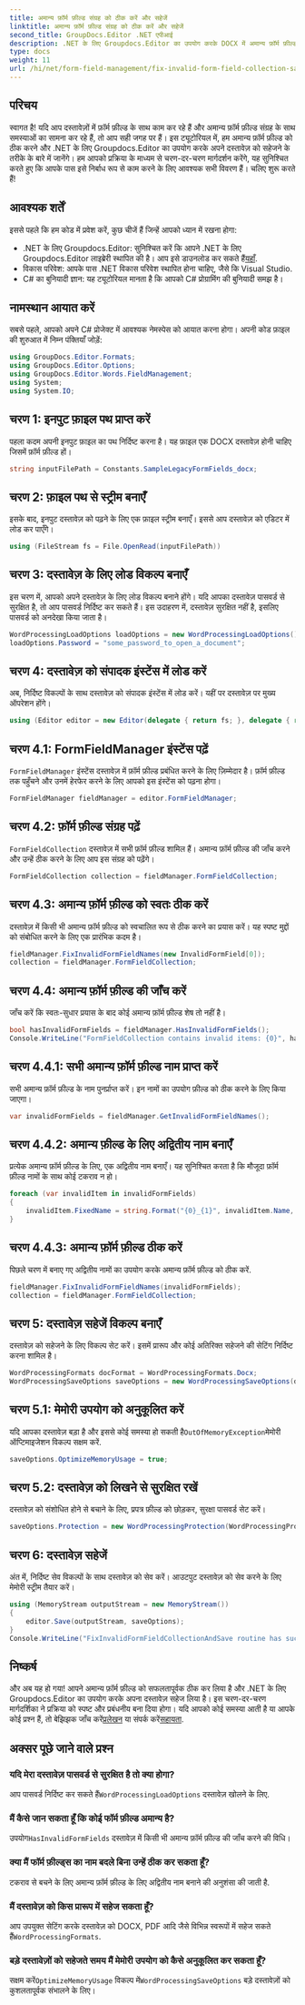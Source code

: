 ```yaml
---
title: अमान्य फ़ॉर्म फ़ील्ड संग्रह को ठीक करें और सहेजें
linktitle: अमान्य फ़ॉर्म फ़ील्ड संग्रह को ठीक करें और सहेजें
second_title: GroupDocs.Editor .NET एपीआई
description: .NET के लिए Groupdocs.Editor का उपयोग करके DOCX में अमान्य फ़ॉर्म फ़ील्ड को ठीक करने का तरीका जानें। अपने दस्तावेज़ों को त्रुटि-रहित बनाने और उन्हें सुरक्षित रूप से सहेजने के लिए इस गाइड का पालन करें।
type: docs
weight: 11
url: /hi/net/form-field-management/fix-invalid-form-field-collection-save/
---
```

## परिचय
स्वागत है! यदि आप दस्तावेज़ों में फ़ॉर्म फ़ील्ड के साथ काम कर रहे हैं और अमान्य फ़ॉर्म फ़ील्ड संग्रह के साथ समस्याओं का सामना कर रहे हैं, तो आप सही जगह पर हैं। इस ट्यूटोरियल में, हम अमान्य फ़ॉर्म फ़ील्ड को ठीक करने और .NET के लिए Groupdocs.Editor का उपयोग करके अपने दस्तावेज़ को सहेजने के तरीके के बारे में जानेंगे। हम आपको प्रक्रिया के माध्यम से चरण-दर-चरण मार्गदर्शन करेंगे, यह सुनिश्चित करते हुए कि आपके पास इसे निर्बाध रूप से काम करने के लिए आवश्यक सभी विवरण हैं। चलिए शुरू करते हैं!
## आवश्यक शर्तें
इससे पहले कि हम कोड में प्रवेश करें, कुछ चीजें हैं जिन्हें आपको ध्यान में रखना होगा:
-  .NET के लिए Groupdocs.Editor: सुनिश्चित करें कि आपने .NET के लिए Groupdocs.Editor लाइब्रेरी स्थापित की है। आप इसे डाउनलोड कर सकते हैं[यहाँ](https://releases.groupdocs.com/editor/net/).
- विकास परिवेश: आपके पास .NET विकास परिवेश स्थापित होना चाहिए, जैसे कि Visual Studio.
- C# का बुनियादी ज्ञान: यह ट्यूटोरियल मानता है कि आपको C# प्रोग्रामिंग की बुनियादी समझ है।
## नामस्थान आयात करें
सबसे पहले, आपको अपने C# प्रोजेक्ट में आवश्यक नेमस्पेस को आयात करना होगा। अपनी कोड फ़ाइल की शुरुआत में निम्न पंक्तियाँ जोड़ें:
```csharp
using GroupDocs.Editor.Formats;
using GroupDocs.Editor.Options;
using GroupDocs.Editor.Words.FieldManagement;
using System;
using System.IO;
```
## चरण 1: इनपुट फ़ाइल पथ प्राप्त करें
पहला कदम अपनी इनपुट फ़ाइल का पथ निर्दिष्ट करना है। यह फ़ाइल एक DOCX दस्तावेज़ होनी चाहिए जिसमें फ़ॉर्म फ़ील्ड हों।
```csharp
string inputFilePath = Constants.SampleLegacyFormFields_docx;
```
## चरण 2: फ़ाइल पथ से स्ट्रीम बनाएँ
इसके बाद, इनपुट दस्तावेज़ को पढ़ने के लिए एक फ़ाइल स्ट्रीम बनाएँ। इससे आप दस्तावेज़ को एडिटर में लोड कर पाएँगे।
```csharp
using (FileStream fs = File.OpenRead(inputFilePath))
```
## चरण 3: दस्तावेज़ के लिए लोड विकल्प बनाएँ
इस चरण में, आपको अपने दस्तावेज़ के लिए लोड विकल्प बनाने होंगे। यदि आपका दस्तावेज़ पासवर्ड से सुरक्षित है, तो आप पासवर्ड निर्दिष्ट कर सकते हैं। इस उदाहरण में, दस्तावेज़ सुरक्षित नहीं है, इसलिए पासवर्ड को अनदेखा किया जाता है।
```csharp
WordProcessingLoadOptions loadOptions = new WordProcessingLoadOptions();
loadOptions.Password = "some_password_to_open_a_document";
```
## चरण 4: दस्तावेज़ को संपादक इंस्टेंस में लोड करें
अब, निर्दिष्ट विकल्पों के साथ दस्तावेज़ को संपादक इंस्टेंस में लोड करें। यहीं पर दस्तावेज़ पर मुख्य ऑपरेशन होंगे।
```csharp
using (Editor editor = new Editor(delegate { return fs; }, delegate { return loadOptions; }))
```
## चरण 4.1: FormFieldManager इंस्टेंस पढ़ें
`FormFieldManager` इंस्टेंस दस्तावेज़ में फ़ॉर्म फ़ील्ड प्रबंधित करने के लिए ज़िम्मेदार है। फ़ॉर्म फ़ील्ड तक पहुँचने और उनमें हेरफेर करने के लिए आपको इस इंस्टेंस को पढ़ना होगा।
```csharp
FormFieldManager fieldManager = editor.FormFieldManager;
```
## चरण 4.2: फ़ॉर्म फ़ील्ड संग्रह पढ़ें
`FormFieldCollection` दस्तावेज़ में सभी फ़ॉर्म फ़ील्ड शामिल हैं। अमान्य फ़ॉर्म फ़ील्ड की जाँच करने और उन्हें ठीक करने के लिए आप इस संग्रह को पढ़ेंगे।
```csharp
FormFieldCollection collection = fieldManager.FormFieldCollection;
```
## चरण 4.3: अमान्य फ़ॉर्म फ़ील्ड को स्वतः ठीक करें
दस्तावेज़ में किसी भी अमान्य फ़ॉर्म फ़ील्ड को स्वचालित रूप से ठीक करने का प्रयास करें। यह स्पष्ट मुद्दों को संबोधित करने के लिए एक प्रारंभिक कदम है।
```csharp
fieldManager.FixInvalidFormFieldNames(new InvalidFormField[0]);
collection = fieldManager.FormFieldCollection;
```
## चरण 4.4: अमान्य फ़ॉर्म फ़ील्ड की जाँच करें
जाँच करें कि स्वतः-सुधार प्रयास के बाद कोई अमान्य फ़ॉर्म फ़ील्ड शेष तो नहीं है।
```csharp
bool hasInvalidFormFields = fieldManager.HasInvalidFormFields();
Console.WriteLine("FormFieldCollection contains invalid items: {0}", hasInvalidFormFields);
```
## चरण 4.4.1: सभी अमान्य फ़ॉर्म फ़ील्ड नाम प्राप्त करें
सभी अमान्य फ़ॉर्म फ़ील्ड के नाम पुनर्प्राप्त करें। इन नामों का उपयोग फ़ील्ड को ठीक करने के लिए किया जाएगा।
```csharp
var invalidFormFields = fieldManager.GetInvalidFormFieldNames();
```
## चरण 4.4.2: अमान्य फ़ील्ड के लिए अद्वितीय नाम बनाएँ
प्रत्येक अमान्य फ़ॉर्म फ़ील्ड के लिए, एक अद्वितीय नाम बनाएँ। यह सुनिश्चित करता है कि मौजूदा फ़ॉर्म फ़ील्ड नामों के साथ कोई टकराव न हो।
```csharp
foreach (var invalidItem in invalidFormFields)
{
    invalidItem.FixedName = string.Format("{0}_{1}", invalidItem.Name, Guid.NewGuid());
}
```
## चरण 4.4.3: अमान्य फ़ॉर्म फ़ील्ड ठीक करें
पिछले चरण में बनाए गए अद्वितीय नामों का उपयोग करके अमान्य फ़ॉर्म फ़ील्ड को ठीक करें.
```csharp
fieldManager.FixInvalidFormFieldNames(invalidFormFields);
collection = fieldManager.FormFieldCollection;
```
## चरण 5: दस्तावेज़ सहेजें विकल्प बनाएँ
दस्तावेज़ को सहेजने के लिए विकल्प सेट करें। इसमें प्रारूप और कोई अतिरिक्त सहेजने की सेटिंग निर्दिष्ट करना शामिल है।
```csharp
WordProcessingFormats docFormat = WordProcessingFormats.Docx;
WordProcessingSaveOptions saveOptions = new WordProcessingSaveOptions(docFormat);
```
## चरण 5.1: मेमोरी उपयोग को अनुकूलित करें
 यदि आपका दस्तावेज़ बड़ा है और इससे कोई समस्या हो सकती है`OutOfMemoryException`मेमोरी ऑप्टिमाइजेशन विकल्प सक्षम करें.
```csharp
saveOptions.OptimizeMemoryUsage = true;
```
## चरण 5.2: दस्तावेज़ को लिखने से सुरक्षित रखें
दस्तावेज़ को संशोधित होने से बचाने के लिए, प्रपत्र फ़ील्ड को छोड़कर, सुरक्षा पासवर्ड सेट करें।
```csharp
saveOptions.Protection = new WordProcessingProtection(WordProcessingProtectionType.AllowOnlyFormFields, "write_password");
```
## चरण 6: दस्तावेज़ सहेजें
अंत में, निर्दिष्ट सेव विकल्पों के साथ दस्तावेज़ को सेव करें। आउटपुट दस्तावेज़ को सेव करने के लिए मेमोरी स्ट्रीम तैयार करें।
```csharp
using (MemoryStream outputStream = new MemoryStream())
{
    editor.Save(outputStream, saveOptions);
}
Console.WriteLine("FixInvalidFormFieldCollectionAndSave routine has successfully finished");
```
## निष्कर्ष
 और अब यह हो गया! आपने अमान्य फ़ॉर्म फ़ील्ड को सफलतापूर्वक ठीक कर लिया है और .NET के लिए Groupdocs.Editor का उपयोग करके अपना दस्तावेज़ सहेज लिया है। इस चरण-दर-चरण मार्गदर्शिका ने प्रक्रिया को स्पष्ट और प्रबंधनीय बना दिया होगा। यदि आपको कोई समस्या आती है या आपके कोई प्रश्न हैं, तो बेझिझक जाँच करें[प्रलेखन](https://reference.groupdocs.com/editor/net/) या संपर्क करें[सहायता](https://forum.groupdocs.com/c/editor/20).
## अक्सर पूछे जाने वाले प्रश्न
### यदि मेरा दस्तावेज़ पासवर्ड से सुरक्षित है तो क्या होगा?
 आप पासवर्ड निर्दिष्ट कर सकते हैं`WordProcessingLoadOptions` दस्तावेज़ खोलने के लिए.
### मैं कैसे जान सकता हूँ कि कोई फॉर्म फ़ील्ड अमान्य है?
 उपयोग`HasInvalidFormFields` दस्तावेज़ में किसी भी अमान्य फ़ॉर्म फ़ील्ड की जाँच करने की विधि।
### क्या मैं फॉर्म फ़ील्ड्स का नाम बदले बिना उन्हें ठीक कर सकता हूँ?
टकराव से बचने के लिए अमान्य फ़ॉर्म फ़ील्ड के लिए अद्वितीय नाम बनाने की अनुशंसा की जाती है.
### मैं दस्तावेज़ को किस प्रारूप में सहेज सकता हूँ?
 आप उपयुक्त सेटिंग करके दस्तावेज़ को DOCX, PDF आदि जैसे विभिन्न स्वरूपों में सहेज सकते हैं`WordProcessingFormats`.
### बड़े दस्तावेज़ों को सहेजते समय मैं मेमोरी उपयोग को कैसे अनुकूलित कर सकता हूँ?
 सक्षम करें`OptimizeMemoryUsage` विकल्प में`WordProcessingSaveOptions` बड़े दस्तावेज़ों को कुशलतापूर्वक संभालने के लिए।